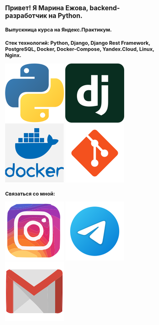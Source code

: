 ## **Привет! Я Марина Ежова, backend-разработчик на Python.**
### Выпускница курса на Яндекс.Практикум.

### Стек технологий: Python, Django, Django Rest Framework, PostgreSQL, Docker, Docker-Compose, Yandex.Cloud, Linux, Nginx.

![python](./img/python.svg)
![django](./img/django.svg)
![docker](./img/logo-docker.svg)
![git](./img/git.svg)

### Связаться со мной: 
[![instagram](./img/insta.svg)](https://instagram.com/bee_maru_)
[![telegram](./img/telegram.svg)](https://t.me/marisha_ezhova)
[![gmail](./img/gmail.svg)](mailto:marickyarick@gmail.com)


